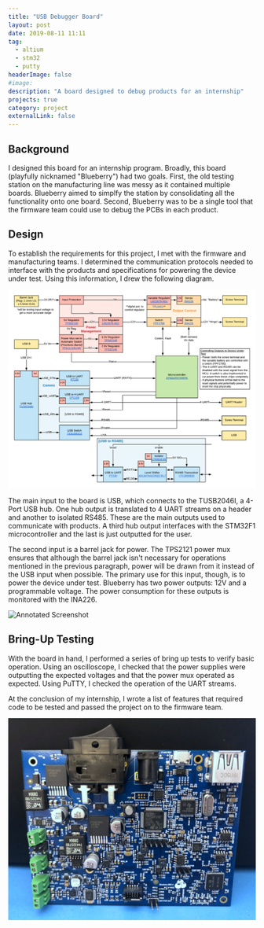 ```yaml
---
title: "USB Debugger Board"
layout: post
date: 2019-08-11 11:11
tag:
  - altium
  - stm32
  - putty
headerImage: false
#image:
description: "A board designed to debug products for an internship"
projects: true
category: project
externalLink: false
---
```


## Background

I designed this board for an internship program. Broadly, this board
(playfully nicknamed "Blueberry") had two goals. First, the old testing
station on the manufacturing line was messy as it contained multiple
boards. Blueberry aimed to simplfy the station by consolidating all the
functionality onto one board. Second, Blueberry was to be a single tool
that the firmware team could use to debug the PCBs in each product.

## Design
To establish the requirements for this project, I met with the firmware
and manufacturing teams. I determined the communication protocols needed
to interface with the products and specifications for powering the device
under test. Using this information, I drew the following diagram.

![Architecture](../assets/images/blueberry/architecture.png)

The main input to the board is USB, which connects to the TUSB2046I, a
4-Port USB hub. One hub output is translated to 4 UART streams on a
header and another to isolated RS485. These are the main outputs used to
communicate with products. A third hub output interfaces with the
STM32F1 microcontroller and the last is just outputted for the user.

The second input is a barrel jack for power. The TPS2121 power mux
ensures that although the barrel jack isn't necessary for operations
mentioned in the previous paragraph, power will be drawn from it
instead of the USB input when possible. The primary use for this input,
though, is to power the device under test. Blueberry has two power
outputs: 12V and a programmable voltage. The power consumption for these
outputs is monitored with the INA226.

![Annotated Screenshot](../assets/images/blueberry/annotated.png)

## Bring-Up Testing
With the board in hand, I performed a series of bring up tests to verify
basic operation. Using an oscilloscope, I checked that the power supplies
were outputting the expected voltages and that the power mux operated as
expected. Using PuTTY, I checked the operation of the UART streams.

At the conclusion of my internship, I wrote a list of features that required
code to be tested and passed the project on to the firmware team.

![Blueberry](../assets/images/blueberry/blueberry.jpg)
